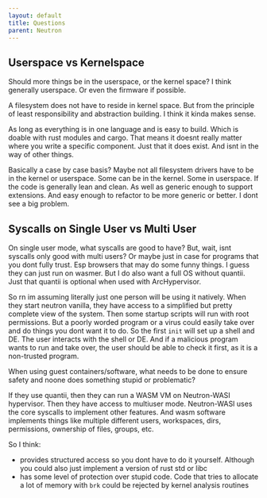 ```yaml
---
layout: default
title: Questions
parent: Neutron
---
```


## Userspace vs Kernelspace

Should more things be in the userspace, or the kernel space? I think generally userspace. Or even the firmware if possible.

A filesystem does not have to reside in kernel space. But from the principle of least responsibility and abstraction building. I think it kinda makes sense.

As long as everything is in one language and is easy to build. Which is doable with rust modules and cargo. That means it doesnt really matter where you write a specific component. Just that it does exist. And isnt in the way of other things.

Basically a case by case basis? Maybe not all filesystem drivers have to be in the kernel or userspace. Some can be in the kernel. Some in userspace. If the code is generally lean and clean. As well as generic enough to support extensions. And easy enough to refactor to be more generic or better. I dont see a big problem.

## Syscalls on Single User vs Multi User

On single user mode, what syscalls are good to have? But, wait, isnt syscalls only good with multi users? Or maybe just in case for programs that you dont fully trust. Esp browsers that may do some funny things. I guess they can just run on wasmer. But I do also want a full OS without quantii. Just that quantii is optional when used with ArcHypervisor.

So rn im assuming literally just one person will be using it natively. When they start neutron vanilla, they have access to a simplified but pretty complete view of the system. Then some startup scripts will run with root permissions. But a poorly worded program or a virus could easily take over and do things you dont want it to do. So the first `init` will set up a shell and DE. The user interacts with the shell or DE. And if a malicious program wants to run and take over, the user should be able to check it first, as it is a non-trusted program.

When using guest containers/software, what needs to be done to ensure safety and noone does something stupid or problematic?

If they use quantii, then they can run a WASM VM on Neutron-WASI hypervisor. Then they have access to multiuser mode. Neutron-WASI uses the core syscalls to implement other features. And wasm software implements things like multiple different users, workspaces, dirs, permissions, ownership of files, groups, etc.

So I think:

- provides structured access so you dont have to do it yourself. Although you could also just implement a version of rust std or libc
- has some level of protection over stupid code. Code that tries to allocate a lot of memory with `brk` could be rejected by kernel analysis routines
